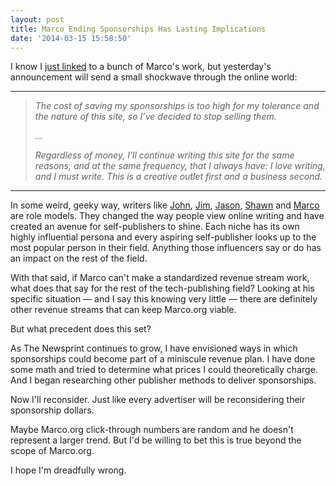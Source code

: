 ```yaml
---
layout: post
title: Marco Ending Sponsorships Has Lasting Implications
date: '2014-03-15 15:58:50'
---
```


<p>I know I <a href="http://www.thenewsprint.co//reeling-me-in">just linked</a> to a bunch of Marco's work, but yesterday's announcement will send a small shockwave through the online world:</p>

<hr />

<blockquote>
  <p><em>The cost of saving my sponsorships is too high for my tolerance and the nature of this site, so I’ve decided to stop selling them.</em></p>
  
  <p><em>...</em></p>
  
  <p><em>Regardless of money, I’ll continue writing this site for the same reasons, and at the same frequency, that I always have: I love writing, and I must write. This is a creative outlet first and a business second.</em></p>
</blockquote>

<hr />

<p>In some weird, geeky way, writers like <a href="http://daringfireball.net">John</a>, <a href="http://loopinsight.com">Jim</a>, <a href="http://kottke.org">Jason</a>, <a href="http://shawnblanc.net">Shawn</a> and <a href="http://marco.org">Marco</a> are role models. They changed the way people view online writing and have created an avenue for self-publishers to shine. Each niche has its own highly influential persona and every aspiring self-publisher looks up to the most popular person in their field. Anything those influencers say or do has an impact on the rest of the field.</p>

<p>With that said, if Marco can't make a standardized revenue stream work, what does that say for the rest of the tech-publishing field? Looking at his specific situation — and I say this knowing very little — there are definitely other revenue streams that can keep Marco.org viable.</p>

<p>But what precedent does this set?</p>

<p>As The Newsprint continues to grow, I have envisioned ways in which sponsorships could become part of a miniscule revenue plan. I have done some math and tried to determine what prices I could theoretically charge. And I began researching other publisher methods to deliver sponsorships. </p>

<p>Now I'll reconsider. Just like every advertiser will be reconsidering their sponsorship dollars.</p>

<p>Maybe Marco.org click-through numbers are random and he doesn't represent a larger trend. But I'd be willing to bet this is true beyond the scope of Marco.org. </p>

<p>I hope I'm dreadfully wrong.</p>